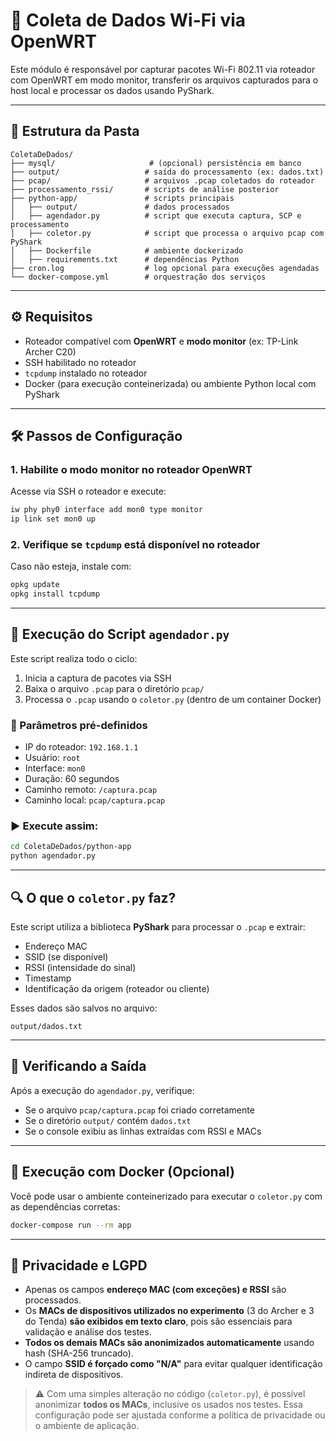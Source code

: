 # 📡 Coleta de Dados Wi-Fi via OpenWRT

Este módulo é responsável por capturar pacotes Wi-Fi 802.11 via roteador com OpenWRT em modo monitor, transferir os arquivos capturados para o host local e processar os dados usando PyShark.

---

## 📁 Estrutura da Pasta

```
ColetaDeDados/
├── mysql/                     # (opcional) persistência em banco
├── output/                   # saída do processamento (ex: dados.txt)
├── pcap/                     # arquivos .pcap coletados do roteador
├── processamento_rssi/       # scripts de análise posterior
├── python-app/               # scripts principais
│   ├── output/               # dados processados
│   ├── agendador.py          # script que executa captura, SCP e processamento
│   ├── coletor.py            # script que processa o arquivo pcap com PyShark
│   ├── Dockerfile            # ambiente dockerizado
│   ├── requirements.txt      # dependências Python
├── cron.log                  # log opcional para execuções agendadas
└── docker-compose.yml        # orquestração dos serviços
```

---

## ⚙️ Requisitos

- Roteador compatível com **OpenWRT** e **modo monitor** (ex: TP-Link Archer C20)
- SSH habilitado no roteador
- `tcpdump` instalado no roteador
- Docker (para execução conteinerizada) ou ambiente Python local com PyShark

---

## 🛠️ Passos de Configuração

### 1. Habilite o modo monitor no roteador OpenWRT

Acesse via SSH o roteador e execute:

```bash
iw phy phy0 interface add mon0 type monitor
ip link set mon0 up
```

### 2. Verifique se `tcpdump` está disponível no roteador

Caso não esteja, instale com:

```bash
opkg update
opkg install tcpdump
```

---

## 🚀 Execução do Script `agendador.py`

Este script realiza todo o ciclo:

1. Inicia a captura de pacotes via SSH
2. Baixa o arquivo `.pcap` para o diretório `pcap/`
3. Processa o `.pcap` usando o `coletor.py` (dentro de um container Docker)

### 📌 Parâmetros pré-definidos

- IP do roteador: `192.168.1.1`
- Usuário: `root`
- Interface: `mon0`
- Duração: 60 segundos
- Caminho remoto: `/captura.pcap`
- Caminho local: `pcap/captura.pcap`

### ▶️ Execute assim:

```bash
cd ColetaDeDados/python-app
python agendador.py
```

---

## 🔍 O que o `coletor.py` faz?

Este script utiliza a biblioteca **PyShark** para processar o `.pcap` e extrair:

- Endereço MAC
- SSID (se disponível)
- RSSI (intensidade do sinal)
- Timestamp
- Identificação da origem (roteador ou cliente)

Esses dados são salvos no arquivo:

```
output/dados.txt
```

---

## 🧪 Verificando a Saída

Após a execução do `agendador.py`, verifique:

- Se o arquivo `pcap/captura.pcap` foi criado corretamente
- Se o diretório `output/` contém `dados.txt`
- Se o console exibiu as linhas extraídas com RSSI e MACs

---

## 🐳 Execução com Docker (Opcional)

Você pode usar o ambiente conteinerizado para executar o `coletor.py` com as dependências corretas:

```bash
docker-compose run --rm app
```

---

## 🔐 Privacidade e LGPD

- Apenas os campos **endereço MAC (com exceções) e RSSI** são processados.
- Os **MACs de dispositivos utilizados no experimento** (3 do Archer e 3 do Tenda) **são exibidos em texto claro**, pois são essenciais para validação e análise dos testes.
- **Todos os demais MACs são anonimizados automaticamente** usando hash (SHA-256 truncado).
- O campo **SSID é forçado como "N/A"** para evitar qualquer identificação indireta de dispositivos.

> ⚠️ Com uma simples alteração no código (`coletor.py`), é possível anonimizar **todos os MACs**, inclusive os usados nos testes. Essa configuração pode ser ajustada conforme a política de privacidade ou o ambiente de aplicação.
